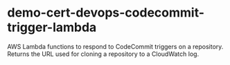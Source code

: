 # demo-cert-devops-codecommit-trigger-lambda
AWS Lambda functions to respond to CodeCommit triggers on a repository. Returns the URL used for cloning a repository to a CloudWatch log.
